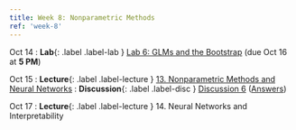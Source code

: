 ```yaml
---
title: Week 8: Nonparametric Methods
ref: 'week-8'
---
```

Oct 14
: **Lab**{: .label .label-lab } [Lab 6: GLMs and the Bootstrap](https://data102.datahub.berkeley.edu/hub/user-redirect/git-pull?repo=https%3A%2F%2Fgithub.com%2Fds-102%2Ffa24-materials&urlpath=lab%2Ftree%2Ffa24-materials%2Flab%2Flab06%2Flab06.ipynb&branch=main) (due Oct 16 at **5 PM**)

Oct 15
: **Lecture**{: .label .label-lecture } [13. Nonparametric Methods and Neural Networks](lecture/lec13)
: **Discussion**{: .label .label-disc } [Discussion 6](https://drive.google.com/file/d/1LGXjyweih1bn33w_ita4118IymVhnao4/view?usp=drive_link) ([Answers](https://drive.google.com/file/d/1tpdGF307_UzCI2hWxiRaPma8UMRjv6e3/view?usp=drive_link))

Oct 17
: **Lecture**{: .label .label-lecture } 14. Neural Networks and Interpretability
